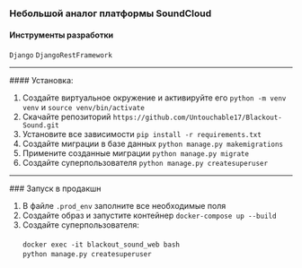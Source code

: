 ### Небольшой аналог платформы SoundCloud

#### Инструменты разработки

<span>`Django`</span>
<span>`DjangoRestFramework`</span>

<hr>
#### Установка:

1. Создайте виртуальное окружение и активируйте его `python -m venv venv` и `source venv/bin/activate`
2. Скачайте репозиторий `https://github.com/Untouchable17/Blackout-Sound.git`
3. Установите все зависимости `pip install -r requirements.txt`
5. Создайте миграции в базе данных `python manage.py makemigrations`
6. Примените созданные миграции `python manage.py migrate`
7. Создайте суперпользователя `python manage.py createsuperuser`

<hr>
### Запуск в продакшн

1. В файле `.prod_env` заполните все необходимые поля
2. Создайте образ и запустите контейнер `docker-compose up --build`
3. Создайте суперпользователя:<br><br>
   `docker exec -it blackout_sound_web bash`<br>
   `python manage.py createsuperuser`

